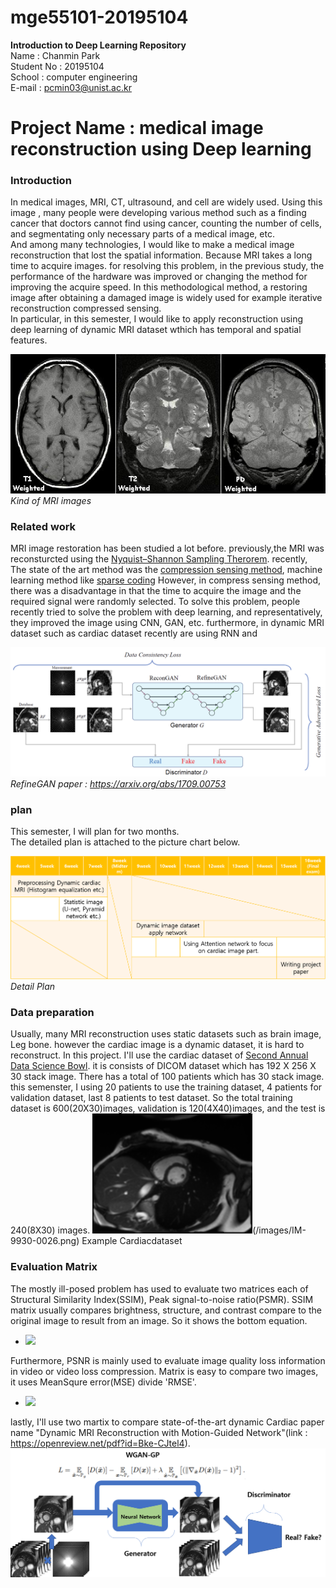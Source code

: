 # mge55101-20195104

**Introduction to Deep Learning Repository**  
Name : Chanmin Park  
Student No : 20195104  
School : computer engineering  
E-mail : pcmin03@unist.ac.kr  

# Project Name : medical image reconstruction using Deep learning

### Introduction  
In medical images, MRI, CT, ultrasound, and cell are widely used. Using this image , many people were developing various method such as a finding cancer that doctors cannot find using cancer, counting the number of cells, and segmentating only necessary parts of a medical image, etc.    
And among many technologies, I would like to make a medical image reconstruction that lost the spatial information. Because MRI takes a long time to acquire images. for resolving this problem, in the previous study, the performance of the hardware was improved or changing the method for improving the acquire speed. In this methodological method, a restoring image after obtaining a damaged image is widely used for example iterative reconstruction compressed sensing.  
In particular, in this semester, I would like to apply reconstruction using deep learning of dynamic MRI dataset wthich has temporal and spatial features.  

![MRIimage](/images/T1t2PD.jpg "Kind of MRI images")  
_Kind of MRI images_
 

### Related work  
MRI image restoration has been studied a lot before. previously,the MRI was reconsturcted using the [Nyquist–Shannon Sampling Therorem](https://en.wikipedia.org/wiki/Nyquist%E2%80%93Shannon_sampling_theorem). recently, The state of the art method was the [compression sensing method](https://en.wikipedia.org/wiki/Compressed_sensing), machine learning method like [sparse coding](https://en.wikipedia.org/wiki/Convolutional_Sparse_Coding) However, in compress sensing method, there was a disadvantage in that the time to acquire the image and the required signal were randomly selected. To solve this problem, people recently tried to solve the problem with deep learning, and representatively, they improved the image using CNN, GAN, etc.   furthermore, in dynamic MRI dataset such as cardiac dataset recently are using RNN and 

![RefineGAN](/images/Overview.png "Deep learning using GAN named RefineGAN")  
_RefineGAN paper : https://arxiv.org/abs/1709.00753_  


### plan
This semester, I will plan for two months.  
The detailed plan is attached to the picture chart below.  

![Plan](/images/Picture3.png)  
_Detail Plan_

### Data preparation 
Usually, many MRI reconstruction uses static datasets such as brain image, Leg bone. however the cardiac image is a dynamic dataset, it is hard to reconstruct. In this project. I'll use the cardiac dataset of [Second Annual Data Science Bowl](https://www.kaggle.com/c/second-annual-data-science-bowl).  it is consists of DICOM dataset which has 192 X 256 X 30 stack image. There has a total of 100 patients which has 30 stack image. this semenster, I using 20 patients to use the training dataset, 4 patients for validation dataset, last 8 patients to test dataset. So the total training dataset is 600(20X30)images, validation is 120(4X40)images, and the test is 240(8X30) images.
![Example Cardiacdataset](/images/IM-9523-00012.png)(/images/IM-9930-0026.png)
Example Cardiacdataset

### Evaluation Matrix
The mostly ill-posed problem has used to evaluate two matrices each of Structural Similarity Index(SSIM), Peak signal-to-noise ratio(PSMR).
SSIM matrix usually compares brightness, structure, and contrast compare to the original image to result from an image. So it shows the bottom equation.   

<!-- <a href="https://www.codecogs.com/eqnedit.php?latex=SSIM(x,y)&space;=&space;\frac{(2\mu_{x}\mu_{y}&plus;c_{1})(2\sigma_{xy}&plus;c_{2})}{(2\mu_{x}^2&plus;\mu_{y}^2&plus;c_{2})}" target="_blank"><img src="https://latex.codecogs.com/gif.latex?SSIM(x,y)&space;=&space;\frac{(2\mu_{x}\mu_{y}&plus;c_{1})(2\sigma_{xy}&plus;c_{2})}{(2\mu_{x}^2&plus;\mu_{y}^2&plus;c_{2})}" title="SSIM(x,y) = \frac{(2\mu_{x}\mu_{y}+c_{1})(2\sigma_{xy}+c_{2})}{(2\mu_{x}^2+\mu_{y}^2+c_{2})}" /></a> -->

- <img src="https://render.githubusercontent.com/render/math?math=SSIM(x,y) = \frac{(2\mu_{x}\mu_{y}+c_{1})(2\sigma_{xy}+c_{2})}{(2\mu_{x}^2+\mu_{y}^2+c_{2})}" >

Furthermore, PSNR is mainly used to evaluate image quality loss information in video or video loss compression. Matrix is easy to compare two images, it uses MeanSqure error(MSE) divide 'RMSE'.  

<!-- <a href="https://www.codecogs.com/eqnedit.php?latex=SSIM(x,y)&space;=&space;\frac{(2\mu_{x}\mu_{y}&plus;c_{1})(2\sigma_{xy}&plus;c_{2})}{(2\mu_{x}^2&plus;\mu_{y}^2&plus;c_{2})}" target="_blank"><img src="https://latex.codecogs.com/gif.latex?SSIM(x,y)&space;=&space;\frac{(2\mu_{x}\mu_{y}&plus;c_{1})(2\sigma_{xy}&plus;c_{2})}{(2\mu_{x}^2&plus;\mu_{y}^2&plus;c_{2})}" title="SSIM(x,y) = \frac{(2\mu_{x}\mu_{y}+c_{1})(2\sigma_{xy}+c_{2})}{(2\mu_{x}^2+\mu_{y}^2+c_{2})}" /></a> -->

- <img src="https://render.githubusercontent.com/render/math?math=PSNR=10log_{10}(\frac{MAX^2_{I}}{MSE}) = 20log_{10}(\frac{MAX_{I}}{\sqrt{MSE}})" >

lastly, I'll use two martix to compare state-of-the-art dynamic Cardiac paper name "Dynamic MRI Reconstruction with Motion-Guided Network"(link : https://openreview.net/pdf?id=Bke-CJtel4).
![My_networkplan](/images/network.png)  
